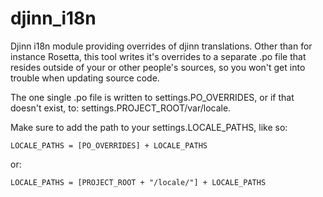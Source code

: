 djinn_i18n
==========

Djinn i18n module providing overrides of djinn translations. Other
than for instance Rosetta, this tool writes it's overrides to a
separate .po file that resides outside of your or other people's
sources, so you won't get into trouble when updating source code.

The one single .po file is written to settings.PO\_OVERRIDES, or if
that doesn't exist, to: settings.PROJECT\_ROOT/var/locale.

Make sure to add the path to your settings.LOCALE\_PATHS, like so:

    LOCALE_PATHS = [PO_OVERRIDES] + LOCALE_PATHS

or:

    LOCALE_PATHS = [PROJECT_ROOT + "/locale/"] + LOCALE_PATHS

